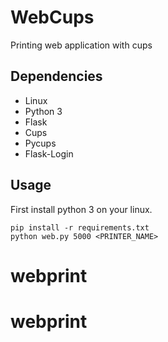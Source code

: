 # WebCups

Printing web application with cups

## Dependencies

* Linux
* Python 3
* Flask
* Cups
* Pycups
* Flask-Login

## Usage

First install python 3 on your linux.
```
pip install -r requirements.txt
python web.py 5000 <PRINTER_NAME>
```
# webprint
# webprint
